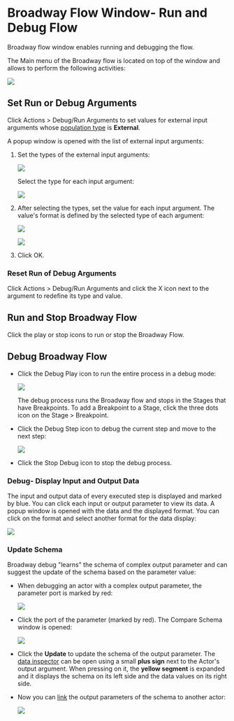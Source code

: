 # Broadway Flow Window- Run and Debug Flow

Broadway flow window enables running and debugging the flow.

The Main menu of the Broadway flow is located on top of the window and allows to perform the following activities:

![](/articles/99_Broadway/images/flow_tool_bar_run_and_debug.png)



## Set Run or Debug Arguments

Click Actions > Debug/Run Arguments to set values for external input arguments whose [population type](/articles/99_Broadway/03_broadway_actor.md#input-parameter-attributes) is **External**.

A popup window is opened with the list of external input arguments:

1. Set the types of the external input arguments:

   ![](/articles/99_Broadway/images/flow_set_run_or_debug_param_set_type1.png)

   

   Select the type for each input argument:

   ![](/articles/99_Broadway/images/flow_set_run_or_debug_param_set_type2.png)

2. After selecting the types, set the value for each input argument. The value's format is defined by the selected type of each argument:

   ![](/articles/99_Broadway/images/flow_set_run_or_debug_param_set_value1.png)

   ![](/articles/99_Broadway/images/flow_set_run_or_debug_param_set_value2.png)

3. Click OK.

### Reset Run of Debug Arguments

Click Actions > Debug/Run Arguments and click the X icon next to the argument to redefine its type and value.

## Run and Stop Broadway Flow

Click the play or stop icons to run or stop the Broadway Flow.

## Debug Broadway Flow

- Click the Debug Play icon to run the entire process in a debug mode:

  ![](/articles/99_Broadway/images/debug_play_icon.png)

  The debug process runs the Broadway flow and stops in the  Stages that have Breakpoints. To add a Breakpoint to a Stage, click the three dots icon on the Stage > Breakpoint.

- Click the Debug Step icon to debug the current step and move to the next step:

  ![](/articles/99_Broadway/images/debug_step_icon.png)

- Click the Stop Debug icon to stop the debug process.

### Debug- Display Input and Output Data

The input and output data of every executed step is displayed and marked by blue. You can click each input or output parameter to view its data. A popup window is opened with the data and the displayed format. You can click on the format and select another format for the data display:

![](/articles/99_Broadway/images/flow_debug_display_data.png)

### Update Schema

Broadway debug "learns" the schema of complex output parameter and can suggest the update of the schema based on the parameter value:

- When debugging an actor with a complex output parameter, the parameter port is marked by red:

  ![](/articles/99_Broadway/images/debug_update_schema.png)

- Click the port of the parameter (marked by red). The Compare Schema window is opened:

  ![](/articles/99_Broadway/images/compare_schema.png)

- Click the **Update** to update the schema of the output parameter. The [data inspector](/articles/99_Broadway/27_broadway_data_inspection.md) can be open using a small **plus sign** next to the Actor's output argument. When pressing on it, the **yellow segment** is expanded and it displays the schema on its left side and the data values on its right side.

- Now you can [link](/articles/99_Broadway/20_broadway_flow_linking_actors.md) the output parameters of the schema to another actor:

  ![](/articles/99_Broadway/images/data_insepction_debug.png)



